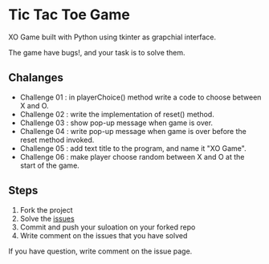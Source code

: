 # Tic Tac Toe Game
XO Game built with Python using tkinter as grapchial interface.

The game have bugs!, and your task is to solve them.

## Chalanges 
*  Challenge 01 : in playerChoice() method write a code to choose between X and O.
*  Challenge 02 : write the implementation of reset() method.
*  Challenge 03 : show pop-up message when game is over.
*  Challenge 04 : write pop-up message when game is over before the reset method invoked. 
*  Challenge 05 : add text title to the program, and name it "XO Game".
*  Challenge 06 : make player choose random between X and O at the start of the game.

## Steps
1. Fork the project
2. Solve the  [issues]([https://](https://github.com/malekcoders/xo-proj/issues)https://github.com/malekcoders/xo-proj/issues)
3. Commit and push your suloation on your forked repo
4. Write comment on the issues that you have solved

If you have question, write comment on the issue page.  
